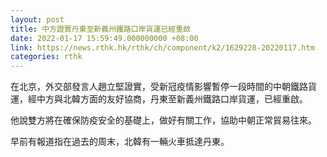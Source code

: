 ```yaml
---
layout: post
title: 中方證實丹東至新義州鐵路口岸貨運已經重啟
date: 2022-01-17 15:59:49.000000000 +08:00
link: https://news.rthk.hk/rthk/ch/component/k2/1629228-20220117.htm
categories: rthk
---
```


在北京，外交部發言人趙立堅證實，受新冠疫情影響暫停一段時間的中朝鐵路貨運，經中方與北韓方面的友好協商，丹東至新義州鐵路口岸貨運，已經重啟。

他說雙方將在確保防疫安全的基礎上，做好有關工作，協助中朝正常貿易往來。

早前有報道指在過去的周末，北韓有一輛火車抵達丹東。
